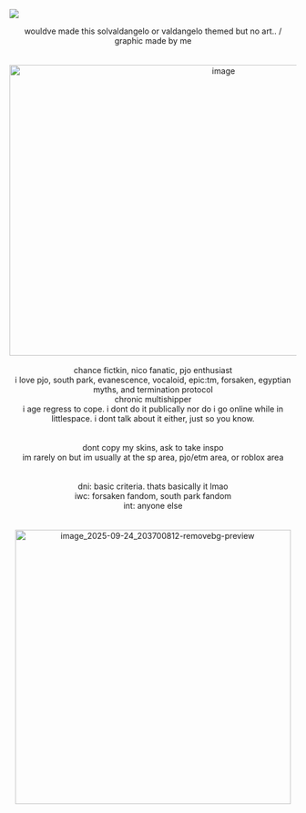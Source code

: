 ![](https://komarev.com/ghpvc/?username=niccoloangelo&label=half+bloods&style=plastic)
<br/>
<div align="center"> wouldve made this solvaldangelo or valdangelo themed but no art.. / graphic made by me </div>
<br/>
<br/>
<div align="center"> <img width="736" height="511" alt="image" src="https://github.com/user-attachments/assets/e1ff3c52-a2bd-47fa-a3bd-b5a7cf2fece6" /> </div>
<br/>
<div align="center"> chance fictkin, nico fanatic, pjo enthusiast </div>
<div align="center"> i love pjo, south park, evanescence, vocaloid, epic:tm, forsaken, egyptian myths, and termination protocol </div>
<div align="center"> chronic multishipper </div>
<div align="center"> i age regress to cope. i dont do it publically nor do i go online while in littlespace. i dont talk about it either, just so you know. </div>
<br/>
<br/>
<div align="center"> dont copy my skins, ask to take inspo </div>
<div align="center"> im rarely on but im usually at the sp area, pjo/etm area, or roblox area </div>
<br/>
<br/>
<div align="center"> dni: basic criteria. thats basically it lmao </div>
<div align="center"> iwc: forsaken fandom, south park fandom </div>
<div align="center"> int: anyone else </div>
<br/>
<br/>
<div align="center"> <img width="484" height="482" alt="image_2025-09-24_203700812-removebg-preview" src="https://github.com/user-attachments/assets/01b0e68f-dd28-42d8-be9f-80a58928d4c6" /> </div>

